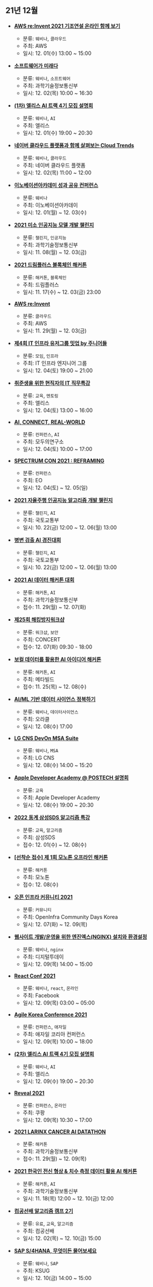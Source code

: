 ## 21년 12월
- __[AWS re:Invent 2021 기조연설 온라인 함께 보기](https://www.meetup.com/ko-KR/awskrug/events/282047396/)__
  - 분류: `웨비나`, `클라우드`
  - 주최: AWS
  - 일시: 12. 01(수) 13:00 ~ 15:00
  
- __[소프트웨어가 미래다](http://www.k-softwave.com/main.asp)__
  - 분류: `웨비나`, `소프트웨어`
  - 주최: 과학기술정보통신부
  - 일시: 12. 02(목) 10:00 ~ 16:30
- __[(1차) 엘리스 AI 트랙 4기 모집 설명회](https://docs.google.com/forms/d/e/1FAIpQLScq7B6ZcVT2GS2num7MTEBjlejdfWTkPj8RsgnFQOnnnJBYLA/viewform)__
  - 분류: `웨비나`, `AI`
  - 주최: 엘리스
  - 일시: 12. 01(수) 19:00 ~ 20:30
- __[네이버 클라우드 플랫폼과 함께 살펴보는 Cloud Trends](https://register.gotowebinar.com/register/1191569756944565515)__
  - 분류: `웨비나`, `클라우드`
  - 주최: 네이버 클라우드 플랫폼
  - 일시: 12. 02(목) 11:00 ~ 12:00
- __[이노베이션아카데미 성과 공유 컨퍼런스](https://www.innocon.io/niabbs5/inc.php?inc=sahu)__
  - 분류: `웨비나`
  - 주최: 이노베이션아카데이
  - 일시: 12. 01(월) ~ 12. 03(수)
- __[2021 미소 인공지능 모델 개발 챌린지](https://misochallenge.com/)__
  - 분류: `챌린지`, `인공지능`
  - 주최: 과학기술정보통신부
  - 일시: 11. 08(월) ~ 12. 03(금)
- __[2021 드림플러스 블록체인 해커톤](https://www.dreamplus.asia/programs/hackathon?utm_source=comm)__
  - 분류: `해커톤`, `블록체인`
  - 주최: 드림플러스
  - 일시: 11. 17(수) ~ 12. 03(금) 23:00
- __[AWS re:Invent](https://reinvent.awsevents.com/)__
  - 분류: `클라우드`
  - 주최: AWS
  - 일시: 11. 29(월) ~ 12. 03(금)
- __[제4회 IT 인프라 유저그룹 밋업 by 주니어들](https://festa.io/events/1957)__
  - 분류: `모임`, `인프라`
  - 주최: IT 인프라 엔지니어 그룹
  - 일시: 12. 04(토) 19:00 ~ 21:00
- __[취준생을 위한 현직자의 IT 직무특강](https://academy.elice.io/courses/17194/info)__
  - 분류: `교육`, `멘토링`
  - 주최: 엘리스
  - 일시: 12. 04(토) 13:00 ~ 16:00
- __[AI, CONNECT, REAL-WORLD](https://moducon.kr/)__
  - 분류: `컨퍼런스`, `AI`
  - 주최: 모두의연구소
  - 일시: 12. 04(토) 10:00 ~ 17:00
- __[SPECTRUM CON 2021 : REFRAMING](https://events.eoeoeo.net/events/18)__
  - 분류: `컨퍼런스`
  - 주최: EO
  - 일시: 12. 04(토) ~ 12. 05(일)
- __[2021 자율주행 인공지능 알고리즘 개발 챌린지](https://adai2021.com/)__
  - 분류: `챌린지`, `AI`
  - 주최: 국토교통부
  - 일시: 10. 22(금) 12:00 ~ 12. 06(월) 13:00
- __[병변 검출 AI 경진대회](https://adai2021.com/)__
  - 분류: `챌린지`, `AI`
  - 주최: 국토교통부
  - 일시: 10. 22(금) 12:00 ~ 12. 06(월) 13:00
- __[2021 AI 데이터 해커톤 대회](https://okky.kr/article/1110458)__
  - 분류: `해커톤`, `AI`
  - 주최: 과학기술정보통신부
  - 접수: 11. 29(월) ~ 12. 07(화)
- __[제25회 해킹방지워크샵](https://event-us.kr/concert/event/39976)__
  - 분류: `워크샵`, `보안`
  - 주최: CONCERT
  - 접수: 12. 07(화) 09:30 - 18:00
- __[보컬 데이터를 활용한 AI 아이디어 해커톤](https://etedu.co.kr/shop/item.php?it_id=1637814919)__
  - 분류: `해커톤`, `AI`
  - 주최: 메타빌드
  - 접수: 11. 25(목) ~ 12. 08(수)
- __[AI/ML 기반 데이터 사이언스 정복하기](https://go.oracle.com/LP=119365?elqCampaignId=326403)__
  - 분류: `웨비나`, `데이터사이언스`
  - 주최: 오라클
  - 일시: 12. 08(수) 17:00
- __[LG CNS DevOn MSA Suite](https://www.devonmsa.com/)__
  - 분류: `웨비나`, `MSA`
  - 주최: LG CNS
  - 일시: 12. 08(수) 14:00 ~ 15:20
- __[Apple Developer Academy @ POSTECH 설명회](https://developeracademy.postech.ac.kr/)__
  - 분류: `교육`
  - 주최: Apple Developer Academy
  - 일시: 12. 08(수) 19:00 ~ 20:30
- __[2022 동계 삼성SDS 알고리즘 특강](https://docs.google.com/forms/d/e/1FAIpQLSc1SiSqZn2rz-75PAx5S_gRmLo_3RGu__oWFFqZHGK38xhA5Q/viewform)__
  - 분류: `교육`, `알고리즘`
  - 주최: 삼성SDS
  - 접수: 12. 01(수) ~ 12. 08(수)
- __[[선착순 접수] 제 1회 모노톤 오프라인 해커톤](https://about.monothon.com/)__
  - 분류: `해커톤`
  - 주최: 모노톤
  - 접수: 12. 08(수)
- __[오픈 인프라 커뮤니티 2021](https://openinfradays.kr/)__
  - 분류: `커뮤니티`
  - 주최: OpenInfra Community Days Korea
  - 일시: 12. 07(화) ~ 12. 09(목)
- __[웹사이트 개발/운영을 위한 엔진엑스(NGINX) 설치와 환경설정](http://www.digitaltoday.co.kr/bbs/view.html?idxno=78&sc_category=)__
  - 분류: `웨비나`, `nginx`
  - 주최: 디지털투데이
  - 일시: 12. 09(목) 14:00 ~ 15:00
- __[React Conf 2021](https://conf.reactjs.org/)__
  - 분류: `웨비나`, `react`, `온라인`
  - 주최: Facebook
  - 일시: 12. 09(목) 03:00 ~ 05:00
- __[Agile Korea Conference 2021](https://festa.io/events/1950)__
  - 분류: `컨퍼런스`, `애자일`
  - 주최: 애자일 코리아 컨퍼런스
  - 일시: 12. 09(목) 10:00 ~ 18:00
- __[(2차) 엘리스 AI 트랙 4기 모집 설명회](https://docs.google.com/forms/d/e/1FAIpQLScq7B6ZcVT2GS2num7MTEBjlejdfWTkPj8RsgnFQOnnnJBYLA/viewform)__
  - 분류: `웨비나`, `AI`
  - 주최: 엘리스
  - 일시: 12. 09(수) 19:00 ~ 20:30
- __[Reveal 2021](https://event.coupangcorp.com/)__
  - 분류: `컨퍼런스`, `온라인`
  - 주최: 쿠팡
  - 일시: 12. 09(목) 10:30 ~ 17:00
- __[2021 LARINX CANCER AI DATATHON](http://lcaidatathon.com/)__
  - 분류: `해커톤`
  - 주최: 과학기술정보통신부
  - 접수: 11. 29(월) ~ 12. 09(목)
- __[2021 한국인 전신 형상 & 치수 측정 데이터 활용 AI 해커톤](http://kbdhackathon.com/)__
  - 분류: `해커톤`, `AI`
  - 주최: 과학기술정보통신부
  - 일시: 11. 18(목) 12:00 ~ 12. 10(금) 12:00
- __[컴공선배 알고리즘 캠프 2기](https://softsquared.notion.site/2-b286db42eb9a421abcfd761e16315419)__
  - 분류: `유료`, `교육`, `알고리즘`
  - 주최: 컴공선배
  - 일시: 12. 02(목) ~ 12. 10(금) 15:00
- __[SAP S/4HANA, 무엇이든 물어보세요](https://www.ksug.kr/event/event_regist.php)__
  - 분류: `웨비나`, `SAP`
  - 주최: KSUG
  - 일시: 12. 10(금) 14:00 ~ 15:00